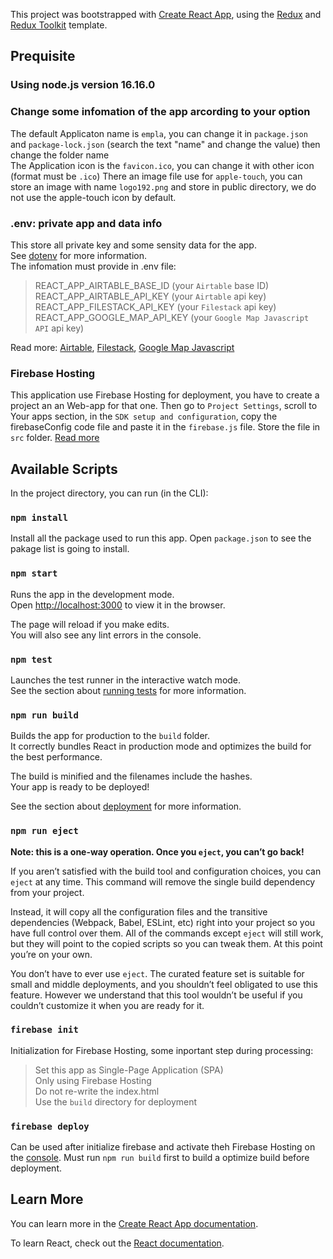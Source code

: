 This project was bootstrapped with [Create React App](https://github.com/facebook/create-react-app), using the [Redux](https://redux.js.org/) and [Redux Toolkit](https://redux-toolkit.js.org/) template.

## Prequisite

### Using node.js version 16.16.0

### Change some infomation of the app arcording to your option

The default Applicaton name is `empla`, you can change it in `package.json` and `package-lock.json` (search the text "name" and change the value) then change the folder name<br />
The Application icon is the `favicon.ico`, you can change it with other icon (format must be `.ico`)
There an image file use for `apple-touch`, you can store an image with name `logo192.png` and store in public directory, we do not use the apple-touch icon by default.

### .env: private app and data info

This store all private key and some sensity data for the app.<br />
See [dotenv](https://www.npmjs.com/package/dotenv) for more information.<br />
The infomation must provide in .env file:

> REACT_APP_AIRTABLE_BASE_ID (your `Airtable` base ID)<br />
> REACT_APP_AIRTABLE_API_KEY (your `Airtable` api key)<br />
> REACT_APP_FILESTACK_API_KEY (your `Filestack` api key)<br />
> REACT_APP_GOOGLE_MAP_API_KEY (your `Google Map Javascript API` api key)

Read more: [Airtable](https://www.airtable.com/), [Filestack](https://www.filestack.com/), [Google Map Javascript](https://developers.google.com/maps/documentation/javascript/overview)

### Firebase Hosting

This application use Firebase Hosting for deployment, you have to create a project an an Web-app for
that one. Then go to `Project Settings`, scroll to Your apps section, in the `SDK setup and configuration`, copy the firebaseConfig code file and paste it in the `firebase.js` file. Store the file in `src` folder. [Read more](https://firebase.google.com/docs/hosting)

## Available Scripts

In the project directory, you can run (in the CLI):

### `npm install`

Install all the package used to run this app.
Open `package.json` to see the pakage list is going to install.

### `npm start`

Runs the app in the development mode.<br />
Open [http://localhost:3000](http://localhost:3000) to view it in the browser.

The page will reload if you make edits.<br />
You will also see any lint errors in the console.

### `npm test`

Launches the test runner in the interactive watch mode.<br />
See the section about [running tests](https://facebook.github.io/create-react-app/docs/running-tests) for more information.

### `npm run build`

Builds the app for production to the `build` folder.<br />
It correctly bundles React in production mode and optimizes the build for the best performance.

The build is minified and the filenames include the hashes.<br />
Your app is ready to be deployed!

See the section about [deployment](https://facebook.github.io/create-react-app/docs/deployment) for more information.

### `npm run eject`

**Note: this is a one-way operation. Once you `eject`, you can’t go back!**

If you aren’t satisfied with the build tool and configuration choices, you can `eject` at any time. This command will remove the single build dependency from your project.

Instead, it will copy all the configuration files and the transitive dependencies (Webpack, Babel, ESLint, etc) right into your project so you have full control over them. All of the commands except `eject` will still work, but they will point to the copied scripts so you can tweak them. At this point you’re on your own.

You don’t have to ever use `eject`. The curated feature set is suitable for small and middle deployments, and you shouldn’t feel obligated to use this feature. However we understand that this tool wouldn’t be useful if you couldn’t customize it when you are ready for it.

### `firebase init`

Initialization for Firebase Hosting, some inportant step during processing:

> Set this app as Single-Page Application (SPA)<br />
> Only using Firebase Hosting<br />
> Do not re-write the index.html<br />
> Use the `build` directory for deployment

### `firebase deploy`

Can be used after initialize firebase and activate theh Firebase Hosting on the [console](https://console.firebase.google.com/). Must run `npm run build` first to build a optimize build before deployment.

## Learn More

You can learn more in the [Create React App documentation](https://facebook.github.io/create-react-app/docs/getting-started).

To learn React, check out the [React documentation](https://reactjs.org/).
